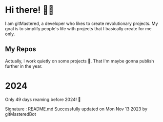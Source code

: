 
# Hi there! 🙋‍♂️
I am gitMastered, a developer who likes to create revolutionary projects.
My goal is to simplify people's life with projects that I basically create for me only.

## My Repos
Actually, I work quietly on some projects 👀. That I'm maybe gonna publish further in the year.

# 2024
Only 49 days reaming before 2024! 🙌

Signature : README.md Successfully updated on Mon Nov 13 2023 by gitMasteredBot

